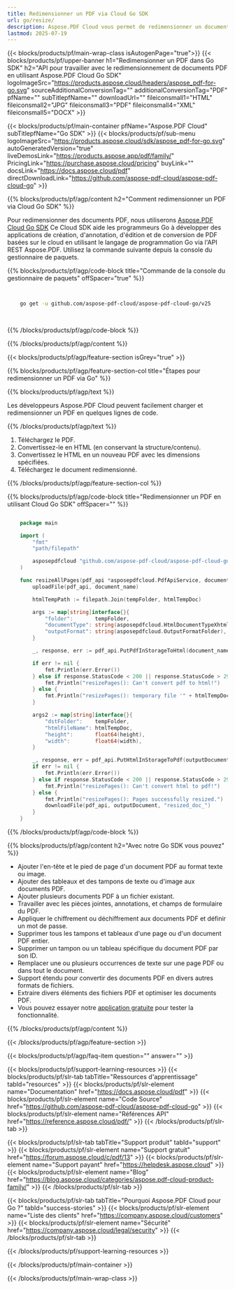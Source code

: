 ```yaml
---
title: Redimensionner un PDF via Cloud Go SDK
url: go/resize/
description: Aspose.PDF Cloud vous permet de redimensionner un document PDF. Consultez le code source Go pour redimensionner un fichier PDF.
lastmod: 2025-07-19
---
```


{{< blocks/products/pf/main-wrap-class isAutogenPage="true">}}
{{< blocks/products/pf/upper-banner h1="Redimensionner un PDF dans Go SDK" h2="API pour travailler avec le redimensionnement de documents PDF en utilisant Aspose.PDF Cloud Go SDK" logoImageSrc="https://products.aspose.cloud/headers/aspose_pdf-for-go.svg" sourceAdditionalConversionTag="" additionalConversionTag="PDF" pfName="" subTitlepfName="" downloadUrl="" fileiconsmall1="HTML" fileiconsmall2="JPG" fileiconsmall3="PDF" fileiconsmall4="XML" fileiconsmall5="DOCX" >}}

{{< blocks/products/pf/main-container pfName="Aspose.PDF Cloud" subTitlepfName="Go SDK" >}}
{{< blocks/products/pf/sub-menu logoImageSrc="https://products.aspose.cloud/sdk/aspose_pdf-for-go.svg"
autoGeneratedVersion="true"
liveDemosLink="https://products.aspose.app/pdf/family/" PricingLink="https://purchase.aspose.cloud/pricing" buyLink="" docsLink="https://docs.aspose.cloud/pdf"  directDownloadLink="https://github.com/aspose-pdf-cloud/aspose-pdf-cloud-go" >}}

{{% blocks/products/pf/agp/content h2="Comment redimensionner un PDF via Cloud Go SDK" %}}

Pour redimensionner des documents PDF, nous utiliserons
[Aspose.PDF Cloud Go SDK](https://products.aspose.cloud/pdf/go/)
Ce Cloud SDK aide les programmeurs Go à développer des applications de création, d'annotation, d'édition et de conversion de PDF basées sur le cloud en utilisant le langage de programmation Go via l'API REST Aspose.PDF. Utilisez la commande suivante depuis la console du gestionnaire de paquets.

{{% blocks/products/pf/agp/code-block title="Commande de la console du gestionnaire de paquets" offSpacer="true" %}}

```bash

     
    go get -u github.com/aspose-pdf-cloud/aspose-pdf-cloud-go/v25
     
     
```

{{% /blocks/products/pf/agp/code-block %}}

{{% /blocks/products/pf/agp/content %}}

{{< blocks/products/pf/agp/feature-section isGrey="true" >}}

{{% blocks/products/pf/agp/feature-section-col title="Étapes pour redimensionner un PDF via Go" %}}

{{% blocks/products/pf/agp/text %}}

Les développeurs Aspose.PDF Cloud peuvent facilement charger et redimensionner un PDF en quelques lignes de code.

{{% /blocks/products/pf/agp/text %}}

1. Téléchargez le PDF.
1. Convertissez-le en HTML (en conservant la structure/contenu).
1. Convertissez le HTML en un nouveau PDF avec les dimensions spécifiées.
1. Téléchargez le document redimensionné.

{{% /blocks/products/pf/agp/feature-section-col %}}

{{% blocks/products/pf/agp/code-block title="Redimensionner un PDF en utilisant Cloud Go SDK" offSpacer="" %}}

```go

    package main

    import (
        "fmt"
        "path/filepath"

        asposepdfcloud "github.com/aspose-pdf-cloud/aspose-pdf-cloud-go/v25"
    )

    func resizeAllPages(pdf_api *asposepdfcloud.PdfApiService, document_name string, htmlTempDoc string, width int, height int, outputDocument string, localFolder string, tempFolder string) {
        uploadFile(pdf_api, document_name)

        htmlTempPath := filepath.Join(tempFolder, htmlTempDoc)

        args := map[string]interface{}{
            "folder":       tempFolder,
            "documentType": string(asposepdfcloud.HtmlDocumentTypeXhtml),
            "outputFormat": string(asposepdfcloud.OutputFormatFolder),
        }

        _, response, err := pdf_api.PutPdfInStorageToHtml(document_name, htmlTempPath, args)

        if err != nil {
            fmt.Println(err.Error())
        } else if response.StatusCode < 200 || response.StatusCode > 299 {
            fmt.Println("resizePages(): Can't convert pdf to html!")
        } else {
            fmt.Println("resizePages(): temporary file '" + htmlTempDoc + "' succesfully creaated.")
        }

        args2 := map[string]interface{}{
            "dstFolder":    tempFolder,
            "htmlFileName": htmlTempDoc,
            "height":       float64(height),
            "width":        float64(width),
        }

        _, response, err = pdf_api.PutHtmlInStorageToPdf(outputDocument, htmlTempPath, args2)
        if err != nil {
            fmt.Println(err.Error())
        } else if response.StatusCode < 200 || response.StatusCode > 299 {
            fmt.Println("resizePages(): Can't convert html to pdf!")
        } else {
            fmt.Println("resizePages(): Pages successfully resized.")
            downloadFile(pdf_api, outputDocument, "resized_doc_")
        }
    }
```

{{% /blocks/products/pf/agp/code-block %}}

{{% blocks/products/pf/agp/content h2="Avec notre Go SDK vous pouvez" %}}

+ Ajouter l'en-tête et le pied de page d'un document PDF au format texte ou image.
+ Ajouter des tableaux et des tampons de texte ou d'image aux documents PDF.
+ Ajouter plusieurs documents PDF à un fichier existant.
+ Travailler avec les pièces jointes, annotations, et champs de formulaire du PDF.
+ Appliquer le chiffrement ou déchiffrement aux documents PDF et définir un mot de passe.
+ Supprimer tous les tampons et tableaux d'une page ou d'un document PDF entier.
+ Supprimer un tampon ou un tableau spécifique du document PDF par son ID.
+ Remplacer une ou plusieurs occurrences de texte sur une page PDF ou dans tout le document.
+ Support étendu pour convertir des documents PDF en divers autres formats de fichiers.
+ Extraire divers éléments des fichiers PDF et optimiser les documents PDF.
+ Vous pouvez essayer notre [application gratuite](https://products.aspose.app/pdf/) pour tester la fonctionnalité.

{{% /blocks/products/pf/agp/content %}}

{{< /blocks/products/pf/agp/feature-section >}}

{{< blocks/products/pf/agp/faq-item question="" answer="" >}}

{{< blocks/products/pf/support-learning-resources >}}
{{< blocks/products/pf/slr-tab tabTitle="Ressources d'apprentissage" tabId="resources" >}}
{{< blocks/products/pf/slr-element name="Documentation" href="https://docs.aspose.cloud/pdf" >}}
{{< blocks/products/pf/slr-element name="Code Source" href="https://github.com/aspose-pdf-cloud/aspose-pdf-cloud-go" >}}
{{< blocks/products/pf/slr-element name="Références API" href="https://reference.aspose.cloud/pdf/" >}}
{{< /blocks/products/pf/slr-tab >}}

{{< blocks/products/pf/slr-tab tabTitle="Support produit" tabId="support" >}}
{{< blocks/products/pf/slr-element name="Support gratuit" href="https://forum.aspose.cloud/c/pdf/13" >}}
{{< blocks/products/pf/slr-element name="Support payant" href="https://helpdesk.aspose.cloud" >}}
{{< blocks/products/pf/slr-element name="Blog" href="https://blog.aspose.cloud/categories/aspose.pdf-cloud-product-family/" >}}
{{< /blocks/products/pf/slr-tab >}}

{{< blocks/products/pf/slr-tab tabTitle="Pourquoi Aspose.PDF Cloud pour Go ?" tabId="success-stories" >}}
{{< blocks/products/pf/slr-element name="Liste des clients" href="https://company.aspose.cloud/customers" >}}
{{< blocks/products/pf/slr-element name="Sécurité" href="https://company.aspose.cloud/legal/security" >}}
{{< /blocks/products/pf/slr-tab >}}

{{< /blocks/products/pf/support-learning-resources >}}

{{< /blocks/products/pf/main-container >}}

{{< /blocks/products/pf/main-wrap-class >}}



